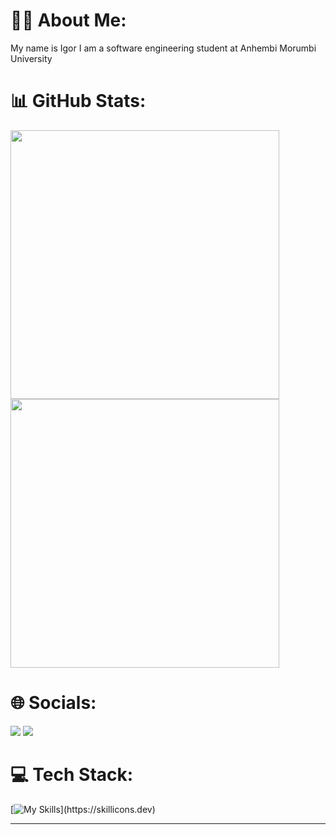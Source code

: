 # 👨‍💻 About Me:
My name is Igor I am a software engineering student at Anhembi Morumbi University


 # 📊 GitHub Stats:
 <div align="left">
 <img width="430px" src="https://github-readme-stats.vercel.app/api?username=Igorrmoura&theme=github_dark&hide_border=true&include_all_commits=false&count_private=false"/>
 <img width="430px" src="https://github-readme-stats-sigma-five.vercel.app/api/top-langs/?username=Igorrmoura&theme=github_dark&hide_border=true&&layout=compact"/>
</div>

# 🌐 Socials:
<div> 
  <a href="https://www.instagram.com/igorr_mouraa/" target="_blank"><img src="https://img.shields.io/badge/-Instagram-%23E4405F?style=for-the-badge&logo=instagram&logoColor=white" target="_blank"></a>
  <a href="https://www.linkedin.com/in/igor-moura-3524002ba/" target="_blank"><img src="https://img.shields.io/badge/-LinkedIn-%230077B5?style=for-the-badge&logo=linkedin&logoColor=white" target="_blank"> </a> 
   
 </div>



# 💻 Tech Stack:
[![My Skills](https://skillicons.dev/icons?i=java,html,css,js,)](https://skillicons.dev)

---


<!-- Proudly created with GPRM ( https://gprm.itsvg.in ) -->


<!---
Igorrmoura/Igorrmoura is a ✨ special ✨ repository because its `README.md` (this file) appears on your GitHub profile.
You can click the Preview link to take a look at your changes.
--->
